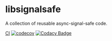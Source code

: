 # libsignalsafe
A collection of reusable async-signal-safe code.

[CI](https://github.com/OMGtechy/libsignalsafe/workflows/CI/badge.svg)
[![codecov](https://codecov.io/gh/OMGtechy/libsignalsafe/branch/main/graph/badge.svg)](https://codecov.io/gh/OMGtechy/libsignalsafe)
[![Codacy Badge](https://app.codacy.com/project/badge/Grade/481af6f1364141dd93c1569b0c64c302)](https://www.codacy.com/gh/OMGtechy/libsignalsafe/dashboard?utm_source=github.com&amp;utm_medium=referral&amp;utm_content=OMGtechy/libsignalsafe&amp;utm_campaign=Badge_Grade)
